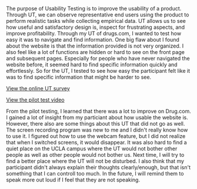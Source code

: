The purpose of Usability Testing is to improve the usability of a product. Through UT, we can observe representative end users using the product to perform realistic tasks while collecting empirical data. UT allows us to see how useful and satisfactory design is, inspect for frustrating aspects, and improve profitability. Through my UT of drugs.com, I wanted to test how easy it was to navigate and find information. One big flaw about I found about the website is that the information provided is not very organized. I also feel like a lot of functions are hidden or hard to see on the front page and subsequent pages. Especially for people who have never navigated the website before, it seemed hard to find specific information quickly and effortlessly. So for the UT, I tested to see how easy the participant felt like it was to find specific information that might be harder to see. 

[View the online UT survey](https://forms.gle/W2rdA9CM32chXA1cA)

[View the pilot test video](https://drive.google.com/file/d/1pzmL9x0qk2mkSU--zpWct7G9hWhhcvfh/view?usp=sharing)

From the pilot testing, I learned that there was a lot to improve on Drug.com. I gained a lot of insight from my particiant about how usable the website is. However, there also are some things about this UT that did not go as well. The screen recording program was new to me and I didn't really know how to use it. I figured out how to use the webcam feature, but I did not realize that when I switched screens, it would disappear. It was also hard to find a quiet place on the UCLA campus where the UT would not bother other people as well as other people would not bother us. Next time, I will try to find a better place where the UT will not be disturbed. I also think that my participant didn't always explain their thoughts clearly/enough, but that isn't something that I can controll too much. In the future, I will remind them to speak more out loud if I feel that they are not speaking.
